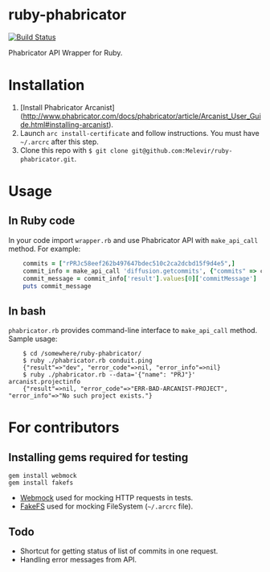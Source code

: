 ruby-phabricator
================

[![Build Status](https://travis-ci.org/Melevir/ruby-phabricator.png)](https://travis-ci.org/Melevir/ruby-phabricator)

Phabricator API Wrapper for Ruby.

# Installation

1. [Install Phabricator Arcanist] (http://www.phabricator.com/docs/phabricator/article/Arcanist_User_Guide.html#installing-arcanist).
2. Launch `arc install-certificate` and follow instructions. You must have `~/.arcrc` after this step.
3. Clone this repo with `$ git clone git@github.com:Melevir/ruby-phabricator.git`.

# Usage

## In Ruby code

In your code import `wrapper.rb` and use Phabricator API with `make_api_call` method. For example:
```ruby
    commits = ["rPRJc58eef262b497647bdec510c2ca2dcbd15f9d4e5",]
    commit_info = make_api_call 'diffusion.getcommits', {"commits" => commits}
    commit_message = commit_info['result'].values[0]['commitMessage']
    puts commit_message
```

## In bash

`phabricator.rb` provides command-line interface to `make_api_call` method. Sample usage:
```
    $ cd /somewhere/ruby-phabricator/
    $ ruby ./phabricator.rb conduit.ping
    {"result"=>"dev", "error_code"=>nil, "error_info"=>nil}
    $ ruby ./phabricator.rb --data='{"name": "PRJ"}' arcanist.projectinfo
    {"result"=>nil, "error_code"=>"ERR-BAD-ARCANIST-PROJECT", "error_info"=>"No such project exists."}
```

# For contributors

## Installing gems required for testing

```
gem install webmock
gem install fakefs
```

* [Webmock](https://github.com/bblimke/webmock) used for mocking HTTP requests in tests.
* [FakeFS](https://github.com/defunkt/fakefs) used for mocking FileSystem (`~/.arcrc` file).

## Todo

* Shortcut for getting status of list of commits in one request.
* Handling error messages from API.
